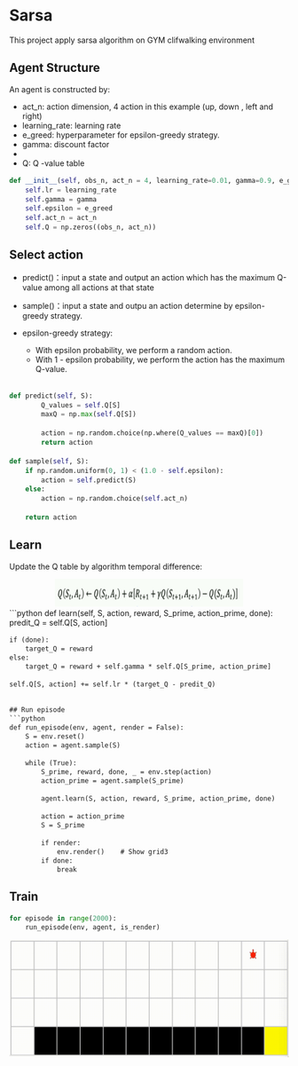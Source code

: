 # Sarsa
This project apply sarsa algorithm on GYM clifwalking environment
## Agent Structure
An agent is constructed by:
* act_n: action dimension, 4 action in this example (up, down , left and right)
* learning_rate: learning rate
* e_greed: hyperparameter for epsilon-greedy strategy.
* gamma: discount factor
* 
* Q: Q -value table 
```python
def __init__(self, obs_n, act_n = 4, learning_rate=0.01, gamma=0.9, e_greed=0.1):
    self.lr = learning_rate
    self.gamma = gamma
    self.epsilon = e_greed
    self.act_n = act_n
    self.Q = np.zeros((obs_n, act_n))
```
## Select action
* predict()：input a state and output an action which has the maximum Q-value among all actions at that state
* sample()：input a state and outpu an action determine by epsilon-greedy strategy.

* epsilon-greedy strategy:
    - With epsilon probability, we perform a random action.
    - With 1 -  epsilon probability, we perform the action has the maximum Q-value.
        
```python

def predict(self, S):
        Q_values = self.Q[S]
        maxQ = np.max(self.Q[S])

        action = np.random.choice(np.where(Q_values == maxQ)[0])
        return action
        
def sample(self, S):
    if np.random.uniform(0, 1) < (1.0 - self.epsilon):
        action = self.predict(S)
    else:
        action = np.random.choice(self.act_n)

    return action


```

## Learn
Update the Q table by algorithm temporal difference:
<div align=center>
     <img src ="Temporal Difference.png" width="340" height ="50"/>
</div>
```python
 def learn(self, S, action, reward, S_prime, action_prime, done):
    predit_Q = self.Q[S, action]

    if (done):
        target_Q = reward
    else:
        target_Q = reward + self.gamma * self.Q[S_prime, action_prime]

    self.Q[S, action] += self.lr * (target_Q - predit_Q)
```

## Run episode
```python
def run_episode(env, agent, render = False):
    S = env.reset()
    action = agent.sample(S)

    while (True):
        S_prime, reward, done, _ = env.step(action)
        action_prime = agent.sample(S_prime)

        agent.learn(S, action, reward, S_prime, action_prime, done)

        action = action_prime
        S = S_prime

        if render:
            env.render()    # Show grid3
        if done:
            break
```

## Train
```python
for episode in range(2000):
    run_episode(env, agent, is_render)
```

![alt text](https://github.com/bochendong/Maching_learning_Notes/blob/main/Reinforcement%20Learning/Sarsa/show.gif)
